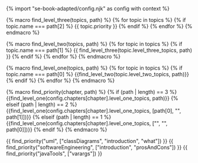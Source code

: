 {% import "se-book-adapted/config.njk" as config with context %}

{% macro find_level_three(topics, path) %}
{% for topic in topics %}
  {% if topic.name === path[2] %}
  {{ topic.priority }}
  {% endif %}
{% endfor %}
{% endmacro %}

{% macro find_level_two(topics, path) %}
{% for topic in topics %}
  {% if topic.name === path[1] %}
    {{ find_level_three(topic.level_three_topics, path) }}
  {% endif %}
{% endfor %}
{% endmacro %}

{% macro find_level_one(topics, path) %}
{% for topic in topics %}
  {% if topic.name === path[0] %}
    {{find_level_two(topic.level_two_topics, path)}}
  {% endif %}
{% endfor %}
{% endmacro %}

{% macro find_priority(chapter, path) %}
{% if (path | length) == 3 %}
  {{find_level_one(config.chapters[chapter].level_one_topics, path)}}
{% elseif (path | length) == 2 %}
  {{find_level_one(config.chapters[chapter].level_one_topics, [path[0], "", path[1]])}}
{% elseif (path | length) == 1 %}
  {{find_level_one(config.chapters[chapter].level_one_topics, ["", "", path[0]])}}
{% endif %}
{% endmacro %}


{{ find_priority("uml", ["classDiagrams", "introduction", "what"]) }}
{{ find_priority("softwareEngineering", ["introduction", "prosAndCons"]) }}
{{ find_priority("javaTools", ["varargs"]) }}